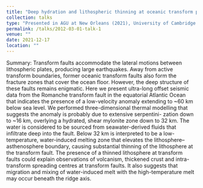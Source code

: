 ```yaml
---
title: "Deep hydration and lithospheric thinning at oceanic transform plate boundary"
collection: talks
type: "Presented in AGU at New Orleans (2021), University of Cambridge (2022), Chinese Academy of Geological Sciences (2022) and Conference on Earth System Science in Shanghai (in Chinese, 2023), University of Strasbourg (2024), Ecole Normale Supérieure Paris (2024) and Chengdu University of Technolog (2024)"
permalink: /talks/2012-03-01-talk-1
venue: ""
date: 2021-12-17
location: ""
---
```

Summary: Transform faults accommodate the lateral motions between lithospheric plates, producing large earthquakes. Away from active transform boundaries, former oceanic transform faults also form the fracture zones that cover the ocean floor. However, the deep structure of these faults remains enigmatic. Here we present ultra-long offset seismic data from the Romanche transform fault in the equatorial Atlantic Ocean that indicates the presence of a low-velocity anomaly extending to ~60 km below sea level. We performed three-dimensional thermal modelling that suggests the anomaly is probably due to extensive serpentini- zation down to ~16 km, overlying a hydrated, shear mylonite zone down to 32 km. The water is considered to be sourced from seawater-derived fluids that infiltrate deep into the fault. Below 32 km is interpreted to be a low-temperature, water-induced melting zone that elevates the lithosphere–asthenosphere boundary, causing substantial thinning of the lithosphere at the transform fault. The presence of a thinned lithosphere at transform faults could explain observations of volcanism, thickened crust and intra-transform spreading centres at transform faults. It also suggests that migration and mixing of water-induced melt with the high-temperature melt may occur beneath the ridge axis.
